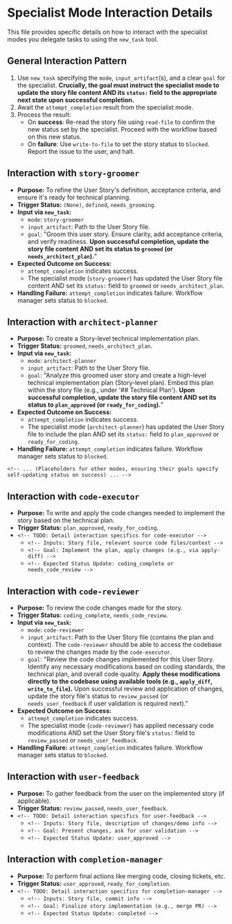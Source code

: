 # Specialist Mode Interaction Details

This file provides specific details on how to interact with the specialist modes you delegate tasks to using the `new_task` tool.

## General Interaction Pattern

1.  Use `new_task` specifying the `mode`, `input_artifact`(s), and a clear `goal` for the specialist. **Crucially, the goal must instruct the specialist mode to update the story file content AND its `status:` field to the appropriate next state upon successful completion.**
2.  Await the `attempt_completion` result from the specialist mode.
3.  Process the result:
    *   On **success**: Re-read the story file using `read-file` to confirm the new status set by the specialist. Proceed with the workflow based on this new status.
    *   On **failure**: Use `write-to-file` to set the story status to `blocked`. Report the issue to the user, and halt.

## Interaction with `story-groomer`

*   **Purpose:** To refine the User Story's definition, acceptance criteria, and ensure it's ready for technical planning.
*   **Trigger Status:** `(None)`, `defined`, `needs_grooming`.
*   **Input via `new_task`:**
    *   `mode`: `story-groomer`
    *   `input_artifact`: Path to the User Story file.
    *   `goal`: "Groom this user story. Ensure clarity, add acceptance criteria, and verify readiness. **Upon successful completion, update the story file content AND set its status to `groomed` (or `needs_architect_plan`).**"
*   **Expected Outcome on Success:**
    *   `attempt_completion` indicates success.
    *   The specialist mode (`story-groomer`) has updated the User Story file content AND set its `status:` field to `groomed` or `needs_architect_plan`.
*   **Handling Failure:** `attempt_completion` indicates failure. Workflow manager sets status to `blocked`.

## Interaction with `architect-planner`

*   **Purpose:** To create a Story-level technical implementation plan.
*   **Trigger Status:** `groomed`, `needs_architect_plan`.
*   **Input via `new_task`:**
    *   `mode`: `architect-planner`
    *   `input_artifact`: Path to the User Story file.
    *   `goal`: "Analyze this groomed user story and create a high-level technical implementation plan (Story-level plan). Embed this plan within the story file (e.g., under '## Technical Plan'). **Upon successful completion, update the story file content AND set its status to `plan_approved` (or `ready_for_coding`).**"
*   **Expected Outcome on Success:**
    *   `attempt_completion` indicates success.
    *   The specialist mode (`architect-planner`) has updated the User Story file to include the plan AND set its `status:` field to `plan_approved` or `ready_for_coding`.
*   **Handling Failure:** `attempt_completion` indicates failure. Workflow manager sets status to `blocked`.

`<!-- ... (Placeholders for other modes, ensuring their goals specify self-updating status on success) ... -->`

## Interaction with `code-executor`

*   **Purpose:** To write and apply the code changes needed to implement the story based on the technical plan.
*   **Trigger Status:** `plan_approved`, `ready_for_coding`.
*   `<!-- TODO: Detail interaction specifics for code-executor -->`
    *   `<!-- Inputs: Story file, relevant source code files/context -->`
    *   `<!-- Goal: Implement the plan, apply changes (e.g., via apply-diff) -->`
    *   `<!-- Expected Status Update: coding_complete or needs_code_review -->`

## Interaction with `code-reviewer`

*   **Purpose:** To review the code changes made for the story.
*   **Trigger Status:** `coding_complete`, `needs_code_review`.
*   **Input via `new_task`:**
    *   `mode`: `code-reviewer`
    *   `input_artifact`: Path to the User Story file (contains the plan and context). The `code-reviewer` should be able to access the codebase to review the changes made by the `code-executor`.
    *   `goal`: "Review the code changes implemented for this User Story. Identify any necessary modifications based on coding standards, the technical plan, and overall code quality. **Apply these modifications directly to the codebase using available tools (e.g., `apply_diff`, `write_to_file`).** Upon successful review and application of changes, update the story file's status to `review_passed` (or `needs_user_feedback` if user validation is required next)."
*   **Expected Outcome on Success:**
    *   `attempt_completion` indicates success.
    *   The specialist mode (`code-reviewer`) has applied necessary code modifications AND set the User Story file's `status:` field to `review_passed` or `needs_user_feedback`.
*   **Handling Failure:** `attempt_completion` indicates failure. Workflow manager sets status to `blocked`.

## Interaction with `user-feedback`

*   **Purpose:** To gather feedback from the user on the implemented story (if applicable).
*   **Trigger Status:** `review_passed`, `needs_user_feedback`.
*   `<!-- TODO: Detail interaction specifics for user-feedback -->`
    *   `<!-- Inputs: Story file, description of changes/demo info -->`
    *   `<!-- Goal: Present changes, ask for user validation -->`
    *   `<!-- Expected Status Update: user_approved -->`

## Interaction with `completion-manager`

*   **Purpose:** To perform final actions like merging code, closing tickets, etc.
*   **Trigger Status:** `user_approved`, `ready_for_completion`.
*   `<!-- TODO: Detail interaction specifics for completion-manager -->`
    *   `<!-- Inputs: Story file, commit info -->`
    *   `<!-- Goal: Finalize story implementation (e.g., merge PR) -->`
    *   `<!-- Expected Status Update: completed -->`